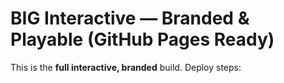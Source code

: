 # BIG Interactive — Branded & Playable (GitHub Pages Ready)
This is the **full interactive, branded** build. Deploy steps:
